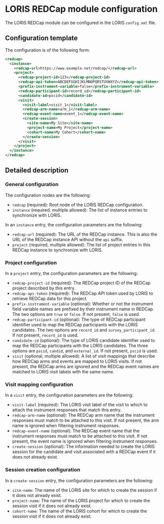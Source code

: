 # LORIS REDCap module configuration

The LORIS REDCap module can be configured in the LORIS `config.xml` file.

## Configuration template

The configuration is of the following form:

```xml
<redcap>
  <instance>
    <redcap-url>https://www.example.net/redcap/</redcap-url>
    <project>
      <redcap-project-id>123</redcap-project-id>
      <redcap-api-token>ABCDEFGGHIJKLMNOPQRSTUVWXYZ</redcap-api-token>
      <prefix-instrument-variable>false</prefix-instrument-variable>
      <redcap-participant-id>record_id</redcap-participant-id>
      <candidate-id>pscid</candidate-id>
      <visit>
        <visit-label>visit_1</visit-label>
        <redcap-arm-name>arm_1</redcap-arm-name>
        <redcap-event-name>event_1</redcap-event-name>
        <create-session>
          <site-name>My Site</site-name>
          <project-name>My Project</project-name>
          <cohort-name>My Cohort</cohort-name>
        </create-session>
      </visit>
    </project>
  </instance>
</redcap>
```

## Detailed description

### General configuration

The configuration nodes are the following:
- `redcap` (required): Root node of the LORIS REDCap configuration.
- `instance` (required, multiple allowed): The list of instance entries to synchronize with LORIS.

In an `instance` entry, the configuration parameters are the following:
- `redcap-url` (required): The URL of the REDCap instance. This is also the URL of the REDCap instance API without the `api` suffix.
- `project` (required, multiple allowed): The list of project entries in this REDCap instance to synchronize with LORIS.

### Project configuration

In a `project` entry, the configuration parameters are the following:
- `redcap-project-id` (required): The REDCap project ID of the REDCap project described by this entry.
- `redcap-api-token` (required): The REDCap API token used by LORIS to retrieve REDCap data for this project.
- `prefix-instrument-variable` (optional): Whether or not the instrument field variable names are prefixed by their instrument name in REDCap. The two options are `true` or `false`. If not present, `false` is used.
- `redcap-participant-id` (optional): The type of REDCap participant identifier used to map the REDCap participants with the LORIS candidates. The two options are `record_id` and `survey_participant_id`. If not present, `record_id` is used.
- `candidate-id` (optional): The type of LORIS candidate identifier used to map the REDCap participants with the LORIS candidates. The three options are `pscid`, `candid`, and `external_id`. If not present, `pscid` is used.
- `visit` (optional, multiple allowed): A list of visit mappings that describe how REDCap arms and events are mapped to LORIS visits. If not present, the REDCap arms are ignored and the REDCap event names are matched to LORIS visit labels with the same name.

### Visit mapping configuration

In a `visit` entry, the configuration parameters are the following:
- `visit-label` (required): The LORIS visit label of the visit to which to attach the instrument responses that match this entry.
- `redcap-arm-name` (optional): The REDCap arm name that the instrument responses must match to be attached to this visit. If not present, the arm name is ignored when filtering instrument responses.
- `redcap-event-name` (optional): The REDCap event name that the instrument responses must match to be attached to this visit. If not present, the event name is ignored when filtering instrument responses.
- `create-session` (optional): The information needed to create the LORIS session for the candidate and visit associated with a REDCap event if it does not already exist.

###  Session creation configuration

In a `create-session` entry, the configuration parameters are the following:
- `site-name`: The name of the LORIS site for which to create the session if it does not already exist.
- `project-name`: The name of the LORIS project for which to create the session visit if it does not already exist.
- `cohort-name`: The name of the LORIS cohort for which to create the session visit if it does not already exist.
